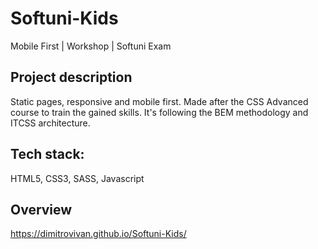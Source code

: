 # Softuni-Kids
Mobile First | Workshop | Softuni Exam

## Project description

 Static pages, responsive and mobile first. Made after the CSS Advanced course to train the gained skills.
 It's following the BEM methodology and ITCSS architecture.
 
## Tech stack:
HTML5, CSS3, SASS, Javascript

## Overview
https://dimitrovivan.github.io/Softuni-Kids/
